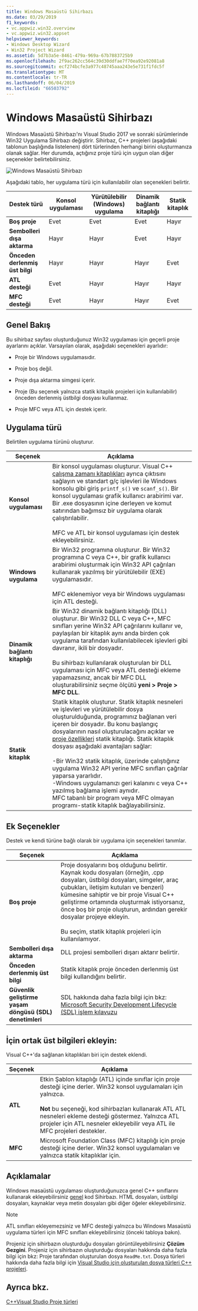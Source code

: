 ```yaml
---
title: Windows Masaüstü Sihirbazı
ms.date: 03/29/2019
f1_keywords:
- vc.appwiz.win32.overview
- vc.appwiz.win32.appset
helpviewer_keywords:
- Windows Desktop Wizard
- Win32 Project Wizard
ms.assetid: 5d7b3a5e-8461-479a-969a-67b7883725b9
ms.openlocfilehash: 2f9ac262cc564c39d30ddfae7f70ea92e92081a8
ms.sourcegitcommit: ecf274bcfe3a977c48745aaa243e5e731f1fdc5f
ms.translationtype: MT
ms.contentlocale: tr-TR
ms.lasthandoff: 06/04/2019
ms.locfileid: "66503792"
---
```

# <a name="windows-desktop-wizard"></a>Windows Masaüstü Sihirbazı

Windows Masaüstü Sihirbazı'nı Visual Studio 2017 ve sonraki sürümlerinde Win32 Uygulama Sihirbazı değiştirir. Sihirbaz, C++ projeleri (aşağıdaki tablonun başlığında listelenen) dört türlerinden herhangi birini oluşturmanıza olanak sağlar. Her durumda, açtığınız proje türü için uygun olan diğer seçenekler belirtebilirsiniz. 

   ![Windows Masaüstü Sihirbazı](media/windows-desktop-wizard.png)

Aşağıdaki tablo, her uygulama türü için kullanılabilir olan seçenekleri belirtir.

|Destek türü|Konsol uygulaması|Yürütülebilir (Windows) uygulama|Dinamik bağlantı kitaplığı|Statik kitaplık|
|---------------------|-------------------------|----------------------------------------|---------------------------|--------------------|
|**Boş proje**|Evet|Evet|Evet|Hayır|
|**Sembolleri dışa aktarma**|Hayır|Hayır|Evet|Hayır|
|**Önceden derlenmiş üst bilgi**|Hayır|Hayır|Hayır|Evet|
|**ATL desteği**|Evet|Hayır|Hayır|Hayır|
|**MFC desteği**|Evet|Hayır|Hayır|Evet|

## <a name="overview"></a>Genel Bakış

Bu sihirbaz sayfası oluşturduğunuz Win32 uygulaması için geçerli proje ayarlarını açıklar. Varsayılan olarak, aşağıdaki seçenekleri ayarlıdır:

- Proje bir Windows uygulamasıdır.

- Proje boş değil.

- Proje dışa aktarma simgesi içerir.

- Proje (Bu seçenek yalnızca statik kitaplık projeleri için kullanılabilir) önceden derlenmiş üstbilgi dosyası kullanmaz.

- Proje MFC veya ATL için destek içerir.

## <a name="application-type"></a>Uygulama türü

Belirtilen uygulama türünü oluşturur.

|Seçenek|Açıklama|
|------------|-----------------|
|**Konsol uygulaması**|Bir konsol uygulaması oluşturur. Visual C++ [çalışma zamanı kitaplıkları](../c-runtime-library/c-run-time-library-reference.md) ayrıca çıktısını sağlayın ve standart g/ç işlevleri ile Windows konsolu gibi giriş `printf_s()` ve `scanf_s()`. Bir konsol uygulaması grafik kullanıcı arabirimi var. Bir .exe dosyasının içine derleyen ve komut satırından bağımsız bir uygulama olarak çalıştırılabilir.<br /><br /> MFC ve ATL bir konsol uygulaması için destek ekleyebilirsiniz.|
|**Windows uygulama**|Bir Win32 programına oluşturur. Bir Win32 programına C veya C++, bir grafik kullanıcı arabirimi oluşturmak için Win32 API çağrıları kullanarak yazılmış bir yürütülebilir (EXE) uygulamasıdır.<br /><br /> MFC eklenemiyor veya bir Windows uygulaması için ATL desteği.|
|**Dinamik bağlantı kitaplığı**|Bir Win32 dinamik bağlantı kitaplığı (DLL) oluşturur. Bir Win32 DLL C veya C++, MFC sınıfları yerine Win32 API çağrılarını kullanır ve, paylaşılan bir kitaplık aynı anda birden çok uygulama tarafından kullanılabilecek işlevleri gibi davranır, ikili bir dosyadır.<br /><br /> Bu sihirbazı kullanılarak oluşturulan bir DLL uygulaması için MFC veya ATL desteği ekleme yapamazsınız, ancak bir MFC DLL oluşturabilirsiniz seçme ölçütü **yeni > Proje > MFC DLL**.|
|**Statik kitaplık**|Statik kitaplık oluşturur. Statik kitaplık nesneleri ve işlevleri ve yürütülebilir dosya oluşturulduğunda, programınız bağlanan veri içeren bir dosyadır. Bu konu başlangıç dosyalarının nasıl oluşturulacağını açıklar ve [proje özellikleri](../build/reference/property-pages-visual-cpp.md) statik kitaplığı. Statik kitaplık dosyası aşağıdaki avantajları sağlar:<br /><br />-Bir Win32 statik kitaplık, üzerinde çalıştığınız uygulama Win32 API yerine MFC sınıfları çağrılar yaparsa yararlıdır.<br />-Windows uygulamanızı geri kalanını c veya C++ yazılmış bağlama işlemi aynıdır.<br />MFC tabanlı bir program veya MFC olmayan programı-statik kitaplık bağlayabilirsiniz.|

## <a name="additional-options"></a>Ek Seçenekler

Destek ve kendi türüne bağlı olarak bir uygulama için seçenekleri tanımlar.

|Seçenek|Açıklama|
|------------|-----------------|
|**Boş proje**|Proje dosyalarını boş olduğunu belirtir. Kaynak kodu dosyaları (örneğin, .cpp dosyaları, üstbilgi dosyaları, simgeler, araç çubukları, iletişim kutuları ve benzeri) kümesine sahiptir ve bir proje Visual C++ geliştirme ortamında oluşturmak istiyorsanız, önce boş bir proje oluşturun, ardından gerekir dosyalar projeye ekleyin.<br /><br /> Bu seçim, statik kitaplık projeleri için kullanılamıyor.|
|**Sembolleri dışa aktarma**|DLL projesi sembolleri dışarı aktarır belirtir.|
|**Önceden derlenmiş üst bilgi**|Statik kitaplık proje önceden derlenmiş üst bilgi kullandığını belirtir.|
|**Güvenlik geliştirme yaşam döngüsü (SDL) denetimleri**|SDL hakkında daha fazla bilgi için bkz: [Microsoft Security Development Lifecycle (SDL) işlem kılavuzu](../build/reference/sdl-enable-additional-security-checks.md)|

## <a name="add-common-headers-for"></a>İçin ortak üst bilgileri ekleyin:

Visual C++'da sağlanan kitaplıkları biri için destek eklendi.

|Seçenek|Açıklama|
|------------|-----------------|
|**ATL**|Etkin Şablon kitaplığı (ATL) içinde sınıflar için proje desteği içine derler. Win32 konsol uygulamaları için yalnızca.<br /><br /> **Not** bu seçeneği, kod sihirbazları kullanarak ATL ATL nesneleri ekleme desteği göstermez. Yalnızca ATL projeler için ATL nesneler ekleyebilir veya ATL ile MFC projeleri destekler.|
|**MFC**|Microsoft Foundation Class (MFC) kitaplığı için proje desteği içine derler. Win32 konsol uygulamaları ve yalnızca statik kitaplıklar için.|

## <a name="remarks"></a>Açıklamalar

Windows masaüstü uygulaması oluşturduğunuzca genel C++ sınıflarını kullanarak ekleyebilirsiniz [genel](../ide/generic-cpp-class-wizard.md) kod Sihirbazı. HTML dosyaları, üstbilgi dosyaları, kaynaklar veya metin dosyaları gibi diğer öğeler ekleyebilirsiniz.

> [!NOTE]
> ATL sınıfları ekleyemezsiniz ve MFC desteği yalnızca bu Windows Masaüstü uygulama türleri için MFC sınıfları ekleyebilirsiniz (önceki tabloya bakın).

Projeniz için sihirbazın oluşturduğu dosyaları görüntüleyebilirsiniz **Çözüm Gezgini**. Projeniz için sihirbazın oluşturduğu dosyaları hakkında daha fazla bilgi için bkz: Proje tarafından oluşturulan dosya `ReadMe.txt`. Dosya türleri hakkında daha fazla bilgi için [Visual Studio için oluşturulan dosya türleri C++ projeleri](../build/reference/file-types-created-for-visual-cpp-projects.md).

## <a name="see-also"></a>Ayrıca bkz.

[C++Visual Studio Proje türleri](../build/reference/visual-cpp-project-types.md)